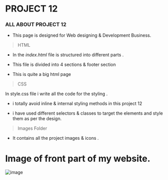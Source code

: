 # PROJECT 12

### ALL ABOUT PROJECT 12

  - This page is designed for Web designing & Development Business.

>HTML

- In the *index.html* file is  structured into different parts .

- This file is divided into 4 sections & footer section

- This is quite a big html page


> CSS

In style.css file i write all the code for the styling . 

- i totally avoid inline & internal styling methods in this project 12 

- i have used different selectors & classes to target the elements and style them as per the design.

> Images Folder

- It contains all the project images & icons .
# Image of front part of my website.

![image](https://user-images.githubusercontent.com/109961309/183288242-68bb20e1-053e-4cbd-9240-e447db8444f1.png)

